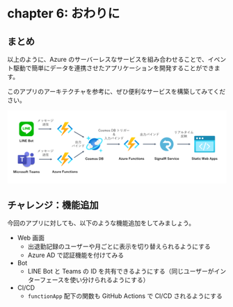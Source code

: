 # chapter 6: おわりに

## まとめ

以上のように、Azure のサーバーレスなサービスを組み合わせることで、イベント駆動で簡単にデータを連携させたアプリケーションを開発することができます。

このアプリのアーキテクチャを参考に、ぜひ便利なサービスを構築してみてください。

![アーキテクチャ](../images/00-architecture.png)

## チャレンジ：機能追加

今回のアプリに対しても、以下のような機能追加をしてみましょう。

- Web 画面
  - 出退勤記録のユーザーや月ごとに表示を切り替えられるようにする
  - Azure AD で認証機能を付けてみる
- Bot
  - LINE Bot と Teams の ID を共有できるようにする（同じユーザーがインターフェースを使い分けられるようにする）
- CI/CD
  - `functionApp` 配下の関数も GitHub Actions で CI/CD されるようにする